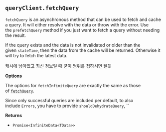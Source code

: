 ## `queryClient.fetchQuery`[](https://react-query.tanstack.com/reference/QueryClient#queryclientfetchquery "Direct link to heading")

`fetchQuery` is an asynchronous method that can be used to fetch and cache a query. It will either resolve with the data or throw with the error. Use the `prefetchQuery` method if you just want to fetch a query without needing the result.

If the query exists and the data is not invalidated or older than the given `staleTime`, then the data from the cache will be returned. Otherwise it will try to fetch the latest data.

캐시에 남아있고 최신 정보일 때 굳이 범위를 접하시면 될듯

**Options**

The options for `fetchInfiniteQuery` are exactly the same as those of [`fetchQuery`](https://react-query.tanstack.com/reference/QueryClient#queryclientfetchquery).

Since only successful queries are included per default, to also include `Errors`, you have to provide `shouldDehydrateQuery`,
``


**Returns**

-   `Promise<InfiniteData<TData>>`